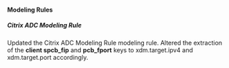 
#### Modeling Rules

##### Citrix ADC Modeling Rule

Updated the Citrix ADC Modeling Rule modeling rule. Altered the extraction of the **client spcb_fip** and **pcb_fport** keys to xdm.target.ipv4 and xdm.target.port accordingly.
